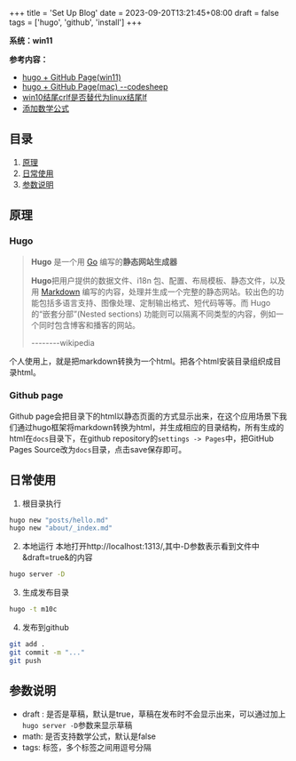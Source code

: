 +++
title = 'Set Up Blog'
date = 2023-09-20T13:21:45+08:00
draft = false
tags = ['hugo', 'github', 'install']
+++


**系统：win11**

**参考内容：**
- [hugo + GitHub Page(win11)](https://www.jianshu.com/p/cc73559fea2c)
- [hugo + GitHub Page(mac) --codesheep](https://www.bilibili.com/video/BV1q4411i7gL/?spm_id_from=333.1007.top_right_bar_window_history.content.click&vd_source=76501560d60e3e64d15a0b344c7d1028)
- [win10结尾crlf是否替代为linux结尾lf](https://qing.shuncs.com/post/tech/hugo/)
- [添加数学公式](https://note.qidong.name/2018/03/hugo-mathjax/)

## 目录
1. [原理](#原理)
2. [日常使用](#日常使用)
3. [参数说明](#参数说明)

## 原理

### Hugo

> **Hugo** 是一个用 [Go](https://zh.wikipedia.org/wiki/Go "Go") 编写的**静态网站生成器**
> 
> **Hugo**把用户提供的数据文件、i18n 包、配置、布局模板、静态文件，以及用 [Markdown](https://zh.wikipedia.org/wiki/Markdown "Markdown") 编写的内容，处理并生成一个完整的静态网站。较出色的功能包括多语言支持、图像处理、定制输出格式、短代码等等。而 Hugo 的“嵌套分部”(Nested sections) 功能则可以隔离不同类型的内容，例如一个同时包含博客和播客的网站。
> 
> --------wikipedia

个人使用上，就是把markdown转换为一个html。把各个html安装目录组织成目录html。

### Github page
Github page会把目录下的html以静态页面的方式显示出来，在这个应用场景下我们通过hugo框架将markdown转换为html，并生成相应的目录结构，所有生成的html在`docs`目录下，在github repository的`settings -> Pages`中，把GitHub Pages Source改为`docs`目录，点击save保存即可。

## 日常使用
1. 根目录执行
```bash
hugo new "posts/hello.md"
hugo new "about/_index.md"
```
2. 本地运行
本地打开http://localhost:1313/,其中-D参数表示看到文件中&draft=true&的内容
```bash
hugo server -D
```
3. 生成发布目录
```bash
hugo -t m10c
```
4. 发布到github
```bash
git add .
git commit -m "..."
git push
```

## 参数说明

- draft : 是否是草稿，默认是true，草稿在发布时不会显示出来，可以通过加上`hugo server -D`参数来显示草稿
- math: 是否支持数学公式，默认是false
- tags: 标签，多个标签之间用逗号分隔